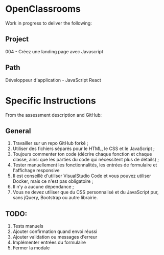 # OpenClassrooms 
Work in progress to deliver the following:

## Project
004 - Créez une landing page avec Javascript

## Path 
Développeur d'application - JavaScript React



# Specific Instructions
From the assessment description and GitHub:

## General
1. Travailler sur un repo GitHub forké ;
2. Utiliser des fichiers séparés pour le HTML, le CSS et le JavaScript ;
3. Toujours commenter ton code (décrire chaque fonction et chaque classe, ainsi que les parties du code qui nécessitent plus de détails) ;
4. Tester manuellement les fonctionnalités, les entrées de formulaire et l'affichage responsive
5. Il est conseillé d'utiliser VisualStudio Code et vous pouvez utiliser Docker, mais ce n'est pas obligatoire ;
6. Il n'y a aucune dépendance ;
7. Vous ne devez utiliser que du CSS personnalisé et du JavaScript pur, sans jQuery, Bootstrap ou autre librairie.
 
## TODO:
1. Tests manuels
2. Ajouter confirmation quand envoi réussi
3. Ajouter validation ou messages d'erreur
4. Implémenter entrées du formulaire
5. Fermer la modale
